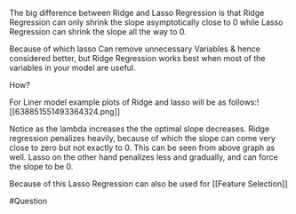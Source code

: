 The big difference between Ridge and Lasso Regression is that Ridge Regression can only shrink the slope asymptotically close to 0 while Lasso Regression can shrink the slope all the way to 0.

Because of which lasso Can remove unnecessary Variables & hence considered better, but Ridge Regression works best when most of the variables in your model are useful.

How?

For Liner model example plots of Ridge and lasso will be as follows:![[638851551493364324.png]]

Notice as the lambda increases the the optimal slope decreases. Ridge regression penalizes heavily, because of which the slope can come very close to zero  but not exactly to 0. This can be seen from above graph as well.
Lasso on the other hand penalizes less and gradually, and can force the slope to be 0.

Because of this Lasso Regression can also be used for [[Feature Selection]]

#Question
